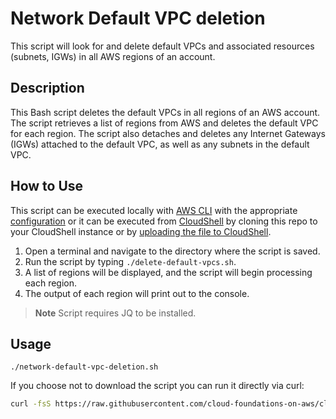 # Network Default VPC deletion

This script will look for and delete default VPCs and associated resources (subnets, IGWs) in all AWS regions of an
 account.

## Description

This Bash script deletes the default VPCs in all regions of an AWS account. The script retrieves a list of regions
 from AWS and deletes the default VPC for each region. The script also detaches and deletes any Internet Gateways (IGWs) attached to the default VPC, as well as any subnets in the default VPC.

## How to Use

This script can be executed locally with [AWS CLI](https://docs.aws.amazon.com/cli/latest/userguide/cli-chap-welcome.html) with the appropriate [configuration](https://docs.aws.amazon.com/cli/latest/userguide/cli-chap-configure.html) or it can be executed from [CloudShell](https://docs.aws.amazon.com/cloudshell/latest/userguide/welcome.html) by cloning this repo to your CloudShell instance or by [uploading the file to CloudShell](https://docs.aws.amazon.com/cloudshell/latest/userguide/working-with-cloudshell.html#:~:text=To%20upload%20files%20to%20AWS%20CloudShell).

1. Open a terminal and navigate to the directory where the script is saved.
2. Run the script by typing `./delete-default-vpcs.sh`.
3. A list of regions will be displayed, and the script will begin processing each region.
4. The output of each region will print out to the console.

>**Note** Script requires JQ to be installed.

## Usage

`./network-default-vpc-deletion.sh`

If you choose not to download the script you can run it directly via curl:

```sh
curl -fsS https://raw.githubusercontent.com/cloud-foundations-on-aws/cloud-foundations-templates/main/network/scripts/network-default-vpc-deletion/network-default-vpc-deletion.sh | bash
```
